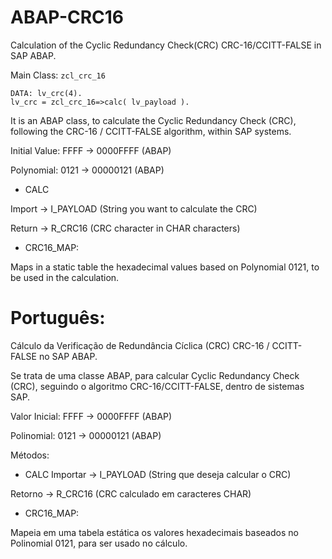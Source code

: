 # ABAP-CRC16
Calculation of the Cyclic Redundancy Check(CRC) CRC-16/CCITT-FALSE in SAP ABAP.

Main Class: ``` zcl_crc_16 ```

```
DATA: lv_crc(4).
lv_crc = zcl_crc_16=>calc( lv_payload ).
```

It is an ABAP class, to calculate the Cyclic Redundancy Check (CRC), following the CRC-16 / CCITT-FALSE algorithm, within SAP systems.

Initial Value: FFFF -> 0000FFFF (ABAP)

Polynomial:    0121 -> 00000121 (ABAP)

- CALC

Import -> I_PAYLOAD (String you want to calculate the CRC)

Return -> R_CRC16 (CRC character in CHAR characters)

- CRC16_MAP:

Maps in a static table the hexadecimal values based on Polynomial 0121, to be used in the calculation.

# Português:

Cálculo da Verificação de Redundância Cíclica (CRC) CRC-16 / CCITT-FALSE no SAP ABAP.

Se trata de uma classe ABAP, para calcular Cyclic Redundancy Check (CRC), seguindo o algoritmo CRC-16/CCITT-FALSE, dentro de sistemas SAP.

Valor Inicial: FFFF -> 0000FFFF (ABAP)

Polinomial:  0121 -> 00000121 (ABAP)

Métodos:
- CALC
Importar -> I_PAYLOAD 	(String que deseja calcular o CRC)

Retorno -> R_CRC16		(CRC calculado em caracteres CHAR)

- CRC16_MAP:

Mapeia em uma tabela estática os valores hexadecimais baseados no Polinomial 0121, para ser usado no cálculo.
